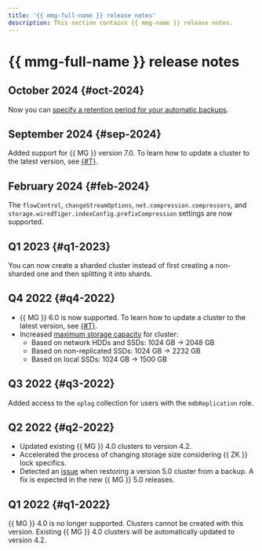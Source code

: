 ```yaml
---
title: '{{ mmg-full-name }} release notes'
description: This section contains {{ mmg-name }} release notes.
---
```


# {{ mmg-full-name }} release notes

## October 2024 {#oct-2024}

Now you can [specify a retention period for your automatic backups](operations/cluster-backups.md#set-backup-retain).

## September 2024 {#sep-2024}

Added support for {{ MG }} version 7.0. To learn how to update a cluster to the latest version, see [{#T}](operations/cluster-version-update.md).

## February 2024 {#feb-2024}

The `flowControl`, `changeStreamOptions`, `net.compression.compressors`, and `storage.wiredTiger.indexConfig.prefixCompression` settings are now supported.

## Q1 2023 {#q1-2023}

You can now create a sharded cluster instead of first creating a non-sharded one and then splitting it into shards.

## Q4 2022 {#q4-2022}

* {{ MG }} 6.0 is now supported. To learn how to update a cluster to the latest version, see [{#T}](operations/cluster-version-update.md).
* Increased [maximum storage capacity](concepts/limits.md#mmg-limits) for cluster:
    * Based on network HDDs and SSDs: 1024 GB → 2048 GB
    * Based on non-replicated SSDs: 1024 GB → 2232 GB
    * Based on local SSDs: 1024 GB → 1500 GB

## Q3 2022 {#q3-2022}

Added access to the `oplog` collection for users with the `mdbReplication` role.

## Q2 2022 {#q2-2022}

* Updated existing {{ MG }} 4.0 clusters to version 4.2.
* Accelerated the process of changing storage size considering {{ ZK }} lock specifics.
* Detected an [issue](https://jira.mongodb.org/browse/SERVER-63201) when restoring a version 5.0 cluster from a backup. A fix is expected in the new {{ MG }} 5.0 releases.

## Q1 2022 {#q1-2022}

{{ MG }} 4.0 is no longer supported. Clusters cannot be created with this version. Existing {{ MG }} 4.0 clusters will be automatically updated to version 4.2.
